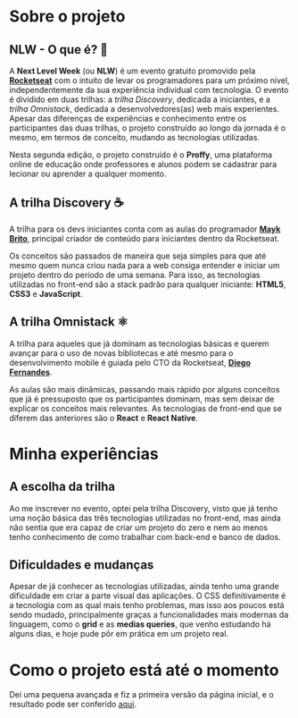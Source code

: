 # Sobre o projeto

## NLW - O que é? :rocket:

A ____Next Level Week____ (ou ____NLW____) é um evento gratuito promovido pela __[Rocketseat](https://github.com/Rocketseat)__ com o intuito de levar os programadores para um próximo nível, independentemente da sua experiência individual com tecnologia. O evento é dividido em duas trilhas: a _trilha Discovery_, dedicada a iniciantes, e a _trilha Omnistack_, dedicada a desenvolvedores(as) web mais experientes. Apesar das diferenças de experiências e conhecimento entre os participantes das duas trilhas, o projeto construído ao longo da jornada é o mesmo, em termos de conceito, mudando as tecnologias utilizadas.

Nesta segunda edição, o projeto construído é o __Proffy__, uma plataforma online de educação onde professores e alunos podem se cadastrar para lecionar ou aprender a qualquer momento.

## A trilha Discovery :coffee:

A trilha para os devs iniciantes conta com as aulas do programador __[Mayk Brito](https://github.com/maykbrito)__, principal criador de conteúdo para iniciantes dentro da Rocketseat.

Os conceitos são passados de maneira que seja simples para que até mesmo quem nunca criou nada para a web consiga entender e iniciar um projeto dentro do período de uma semana. Para isso, as tecnologias utilizadas no front-end são a stack padrão para qualquer iniciante: __HTML5__, __CSS3__ e __JavaScript__.

## A trilha Omnistack :atom_symbol:

A trilha para aqueles que já dominam as tecnologias básicas e querem avançar para o uso de novas bibliotecas e até mesmo para o desenvolvimento mobile é guiada pelo CTO da Rocketseat, __[Diego Fernandes](https://github.com/diego3g)__.

As aulas são mais dinâmicas, passando mais rápido por alguns conceitos que já é pressuposto que os participantes dominam, mas sem deixar de explicar os conceitos mais relevantes. As tecnologias de front-end que se diferem das anteriores são o __React__ e __React Native__.

# Minha experiências

## A escolha da trilha

Ao me inscrever no evento, optei pela trilha Discovery, visto que já tenho uma noção básica das três tecnologias utilizadas no front-end, mas ainda não sentia que era capaz de criar um projeto do zero e nem ao menos tenho conhecimento de como trabalhar com back-end e banco de dados.

## Dificuldades e mudanças

Apesar de já conhecer as tecnologias utilizadas, ainda tenho uma grande dificuldade em criar a parte visual das aplicações. O CSS definitivamente é a tecnologia com as qual mais tenho problemas, mas isso aos poucos está sendo mudado, principalmente graças a funcionalidades mais modernas da linguagem, como o __grid__ e as __medias queries__, que venho estudando há alguns dias, e hoje pude pôr em prática em um projeto real.

# Como o projeto está até o momento

Dei uma pequena avançada e fiz a primeira versão da página inicial, e o resultado pode ser conferido [aqui](https://nlw-2-proffy.netlify.app).
